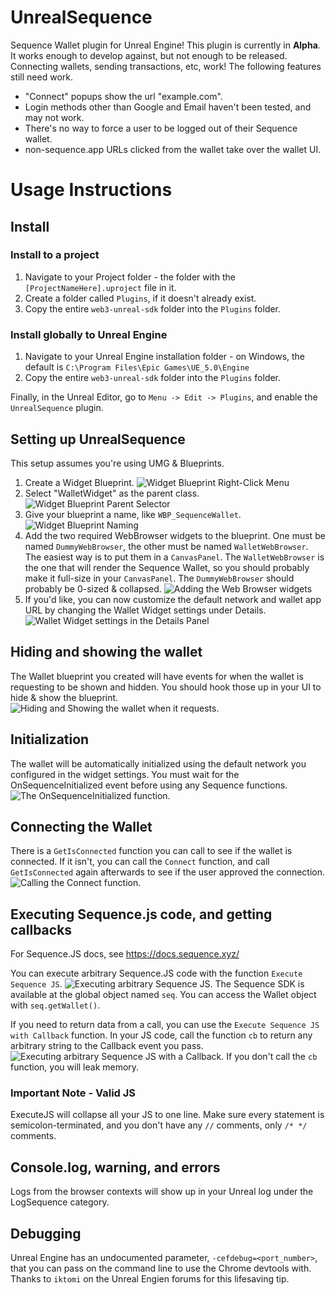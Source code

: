 # UnrealSequence

Sequence Wallet plugin for Unreal Engine!
This plugin is currently in **Alpha**.
It works enough to develop against, but not enough to be released.
Connecting wallets, sending transactions, etc, work!
The following features still need work.
- "Connect" popups show the url "example.com".
- Login methods other than Google and Email haven't been tested, and may not work.
- There's no way to force a user to be logged out of their Sequence wallet.
- non-sequence.app URLs clicked from the wallet take over the wallet UI.


# Usage Instructions

## Install

### Install to a project
1. Navigate to your Project folder - the folder with the `[ProjectNameHere].uproject` file in it.
2. Create a folder called `Plugins`, if it doesn't already exist.
3. Copy the entire `web3-unreal-sdk` folder into the `Plugins` folder.

### Install globally to Unreal Engine
1. Navigate to your Unreal Engine installation folder - on Windows, the default is `C:\Program Files\Epic Games\UE_5.0\Engine`
2. Copy the entire `web3-unreal-sdk` folder into the `Plugins` folder.

Finally, in the Unreal Editor, go to `Menu -> Edit -> Plugins`, and enable the `UnrealSequence` plugin.

## Setting up UnrealSequence
This setup assumes you're using UMG & Blueprints.

1. Create a Widget Blueprint. ![](ReadmeImages/CreateWidgetBlueprint.png "Widget Blueprint Right-Click Menu")
2. Select "WalletWidget" as the parent class. ![](ReadmeImages/PickWidgetParentClass.png "Widget Blueprint Parent Selector")
3. Give your blueprint a name, like `WBP_SequenceWallet`. ![](ReadmeImages/NameWidgetBlueprint.png "Widget Blueprint Naming")
4. Add the two required WebBrowser widgets to the blueprint. One must be named `DummyWebBrowser`, the other must be named `WalletWebBrowser`. The easiest way is to put them in a `CanvasPanel`. The `WalletWebBrowser` is the one that will render the Sequence Wallet, so you should probably make it full-size in your `CanvasPanel`. The `DummyWebBrowser` should probably be 0-sized & collapsed. ![](ReadmeImages/AddWebBrowserWidgets.png "Adding the Web Browser widgets")
5. If you'd like, you can now customize the default network and wallet app URL by changing the Wallet Widget settings under Details.![](ReadmeImages/EditDetails.png "Wallet Widget settings in the Details Panel")

## Hiding and showing the wallet
The Wallet blueprint you created will have events for when the wallet is requesting to be shown and hidden. You should hook those up in your UI to hide & show the blueprint.
![](ReadmeImages/HideShowBlueprint.png "Hiding and Showing the wallet when it requests.")

## Initialization
The wallet will be automatically initialized using the default network you configured in the widget settings.
You must wait for the OnSequenceInitialized event before using any Sequence functions.
![](ReadmeImages/OnSequenceInitialized.png "The OnSequenceInitialized function.")


## Connecting the Wallet
There is a `GetIsConnected` function you can call to see if the wallet is connected.
If it isn't, you can call the `Connect` function, and call `GetIsConnected` again afterwards to see if the user approved the connection.
![](ReadmeImages/ConnectWallet.png "Calling the Connect function.")

## Executing Sequence.js code, and getting callbacks

For Sequence.JS docs, see https://docs.sequence.xyz/

You can execute arbitrary Sequence.JS code with the function `Execute Sequence JS`. ![](ReadmeImages/ExecuteSequenceJS.png "Executing arbitrary Sequence JS.")
The Sequence SDK is available at the global object named `seq`. You can access the Wallet object with `seq.getWallet()`.

If you need to return data from a call, you can use the `Execute Sequence JS with Callback` function. In your JS code, call the function `cb` to return any arbitrary string to the Callback event you pass. ![](ReadmeImages/ExecuteSequenceJSWithCallback.png "Executing arbitrary Sequence JS with a Callback.")
If you don't call the `cb` function, you will leak memory.

### Important Note - Valid JS
ExecuteJS will collapse all your JS to one line. Make sure every statement is semicolon-terminated, and you don't have any `//` comments, only `/* */` comments.

## Console.log, warning, and errors
Logs from the browser contexts will show up in your Unreal log under the LogSequence category.

## Debugging
Unreal Engine has an undocumented parameter, `-cefdebug=<port_number>`, that you can pass on the command line to use the Chrome devtools with.
Thanks to `iktomi` on the Unreal Engien forums for this lifesaving tip.